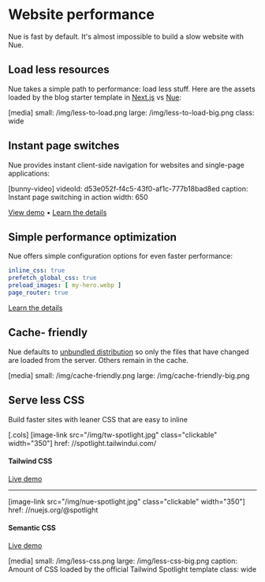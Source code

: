 
# Website performance
Nue is fast by default. It's almost impossible to build a slow website with Nue.


## Load less resources
Nue takes a simple path to performance: load less stuff. Here are the assets loaded by the blog starter template in [Next.js](//next-blog-starter.vercel.app/) vs [Nue](//nuejs.org/@nextjs-blog/):

[media]
  small: /img/less-to-load.png
  large: /img/less-to-load-big.png
  class: wide


## Instant page switches
Nue provides instant client-side navigation for websites and single-page applications:

[bunny-video]
  videoId: d53e052f-f4c5-43f0-af1c-777b18bad8ed
  caption: Instant page switching in action
  width: 650

[View demo](/@simple-blog) • [Learn the details](../concepts/client-side-navigation.html)

## Simple performance optimization
Nue offers simple configuration options for even faster performance:

``` yaml
inline_css: true
prefetch_global_css: true
preload_images: [ my-hero.webp ]
page_router: true
```

[Learn the details](../concepts/performance-optimization.html)


## Cache- friendly
Nue defaults to [unbundled distribution](../concepts/js-modules#unbundled) so only the files that have changed are loaded from the server. Others remain in the cache.

[media]
  small: /img/cache-friendly.png
  large: /img/cache-friendly-big.png


## Serve less CSS
Build faster sites with leaner CSS that are easy to inline

[.cols]
  [image-link src="/img/tw-spotlight.jpg" class="clickable" width="350"]
    href: //spotlight.tailwindui.com/

  #### Tailwind CSS

  [Live demo](//spotlight.tailwindui.com/)

  ---
  [image-link src="/img/nue-spotlight.jpg" class="clickable" width="350"]
    href: //nuejs.org/@spotlight

  #### Semantic CSS

  [Live demo](//nuejs.org/@spotlight)


[media]
  small: /img/less-css.png
  large: /img/less-css-big.png
  caption: Amount of CSS loaded by the official Tailwind Spotlight template
  class: wide



